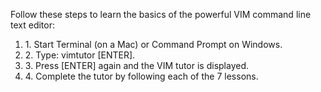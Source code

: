 <p>Follow these steps to learn the basics of the powerful VIM command line text editor:</p>

<ol><li>
1. Start Terminal (on a Mac) or Command Prompt on Windows.</li><li>
2. Type: vimtutor [ENTER].</li><li>
3. Press [ENTER] again and the VIM tutor is displayed.</li><li>
4. Complete the tutor by following each of the 7 lessons. </li></ol>  